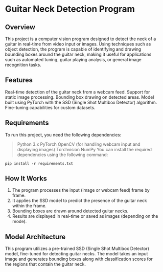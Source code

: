 # Guitar Neck Detection Program

## Overview
This project is a computer vision program designed to detect the neck of a guitar in real-time from video input or images. Using techniques such as object detection, the program is capable of identifying and drawing bounding boxes around the guitar neck, making it useful for applications such as automated tuning, guitar playing analysis, or general image recognition tasks.

##  Features
Real-time detection of the guitar neck from a webcam feed.
Support for static image processing.
Bounding box drawing on detected areas.
Model built using PyTorch with the SSD (Single Shot Multibox Detector) algorithm.
Fine-tuning capabilities for custom datasets.

## Requirements
To run this project, you need the following dependencies:

> Python 3.x
> PyTorch
> OpenCV (for handling webcam input and displaying images)
> Torchvision
> NumPy
You can install the required dependencies using the following command:

```
pip install -r requirements.txt
```

## How It Works
1. The program processes the input (image or webcam feed) frame by frame.
2. It applies the SSD model to predict the presence of the guitar neck within the frame.
3. Bounding boxes are drawn around detected guitar necks.
4. Results are displayed in real-time or saved as images (depending on the mode).

## Model Architecture
This program utilizes a pre-trained SSD (Single Shot Multibox Detector) model, fine-tuned for detecting guitar necks. The model takes an input image and generates bounding boxes along with classification scores for the regions that contain the guitar neck.

